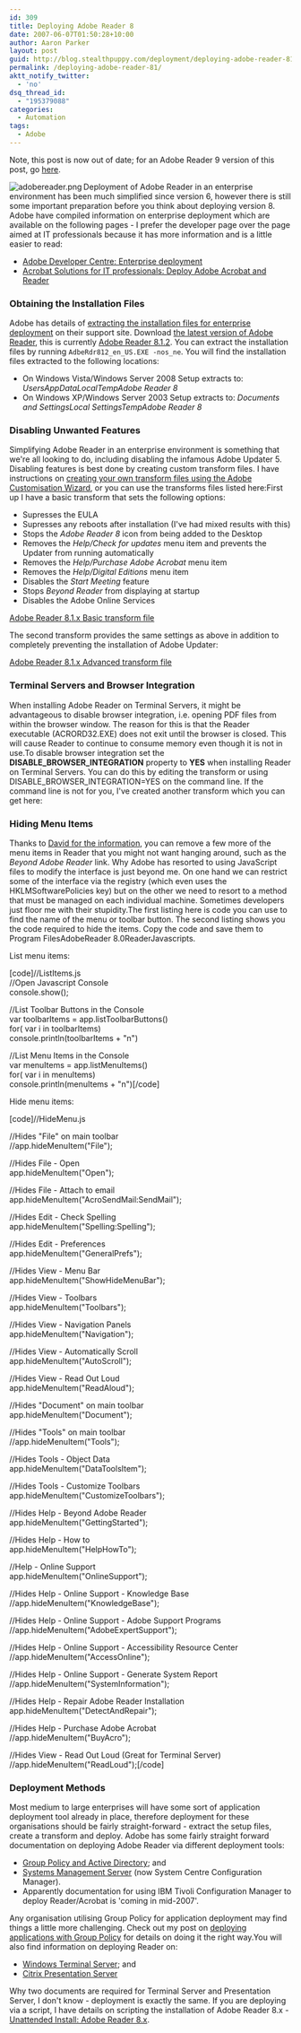 ```yaml
---
id: 309
title: Deploying Adobe Reader 8
date: 2007-06-07T01:50:28+10:00
author: Aaron Parker
layout: post
guid: http://blog.stealthpuppy.com/deployment/deploying-adobe-reader-81
permalink: /deploying-adobe-reader-81/
aktt_notify_twitter:
  - 'no'
dsq_thread_id:
  - "195379088"
categories:
  - Automation
tags:
  - Adobe
---
```

<p class="alert">
  Note, this post is now out of date; for an Adobe Reader 9 version of this post, go <a href="https://stealthpuppy.com/deployment/deploying-adobe-reader-9-for-windows">here</a>.
</p>

<img src="https://stealthpuppy.com/media/2008/02/adobereader.png" alt="adobereader.png" align="left" /> Deployment of Adobe Reader in an enterprise environment has been much simplified since version 6, however there is still some important preparation before you think about deploying version 8. Adobe have compiled information on enterprise deployment which are available on the following pages - I prefer the developer page over the page aimed at IT professionals because it has more information and is a little easier to read:

  * [Adobe Developer Centre: Enterprise deployment](http://www.adobe.com/devnet/acrobat/enterprise_deployment.html)
  * [Acrobat Solutions for IT professionals: Deploy Adobe Acrobat and Reader](http://www.adobe.com/products/acrobat/solutions/it/index.html)

### Obtaining the Installation Files

Adobe has details of [extracting the installation files for enterprise deployment](http://www.adobe.com/go/kb400540) on their support site. Download [the latest version of Adobe Reader](http://www.adobe.com/products/acrobat/readstep2_allversions.html), this is currently [Adobe Reader 8.1.2](http://ardownload.adobe.com/pub/adobe/reader/win/8.x/8.1.2/enu/AdbeRdr812_en_US.exe). You can extract the installation files by running `AdbeRdr812_en_US.EXE -nos_ne`. You will find the installation files extracted to the following locations:

  * On Windows Vista/Windows Server 2008 Setup extracts to: _Users<username>AppDataLocalTempAdobe Reader 8_
  * On Windows XP/Windows Server 2003 Setup extracts to: _Documents and Settings<username>Local SettingsTempAdobe Reader 8_

### Disabling Unwanted Features

Simplifying Adobe Reader in an enterprise environment is something that we're all looking to do, including disabling the infamous Adobe Updater 5. Disabling features is best done by creating custom transform files. I have instructions on [creating your own transform files using the Adobe Customisation Wizard](https://stealthpuppy.com/deployment/disable-adobe-updater-with-adobe-customization-wizard-8), or you can use the transforms files listed here:First up I have a basic transform that sets the following options:

  * Supresses the EULA
  * Supresses any reboots after installation (I've had mixed results with this)
  * Stops the _Adobe Reader 8_ icon from being added to the Desktop
  * Removes the _Help/Check for updates_ menu item and prevents the Updater from running automatically
  * Removes the _Help/Purchase Adobe Acrobat_ menu item
  * Removes the _Help/Digital Editions_ menu item
  * Disables the _Start Meeting_ feature
  * Stops _Beyond Reader_ from displaying at startup
  * Disables the Adobe Online Services

<p class="download">
  <a href="https://stealthpuppy.com/media/2007/06/Reader8xBasic.mst">Adobe Reader 8.1.x Basic transform file</a>
</p>

The second transform provides the same settings as above in addition to completely preventing the installation of Adobe Updater:

<p class="download">
  <a href="https://stealthpuppy.com/media/2007/06/Reader8xAdvanced.mst">Adobe Reader 8.1.x Advanced transform file</a>
</p>

### Terminal Servers and Browser Integration

When installing Adobe Reader on Terminal Servers, it might be advantageous to disable browser integration, i.e. opening PDF files from within the browser window. The reason for this is that the Reader executable (ACRORD32.EXE) does not exit until the browser is closed. This will cause Reader to continue to consume memory even though it is not in use.To disable browser integration set the **DISABLE\_BROWSER\_INTEGRATION** property to **YES** when installing Reader on Terminal Servers. You can do this by editing the transform or using DISABLE\_BROWSER\_INTEGRATION=YES on the command line. If the command line is not for you, I've created another transform which you can get here:

### Hiding Menu Items

Thanks to [David for the information](https://stealthpuppy.com/deployment/deploying-adobe-reader-81#comment-609), you can remove a few more of the menu items in Reader that you might not want hanging around, such as the _Beyond Adobe Reader_ link. Why Adobe has resorted to using JavaScript files to modify the interface is just beyond me. On one hand we can restrict some of the interface via the registry (which even uses the HKLMSoftwarePolicies key) but on the other we need to resort to a method that must be managed on each individual machine. Sometimes developers just floor me with their stupidity.The first listing here is code you can use to find the name of the menu or toolbar button. The second listing shows you the code required to hide the items. Copy the code and save them to Program FilesAdobeReader 8.0ReaderJavascripts.

List menu items:

[code]//ListItems.js  
//Open Javascript Console  
console.show();

//List Toolbar Buttons in the Console  
var toolbarItems = app.listToolbarButtons()  
for( var i in toolbarItems)  
console.println(toolbarItems + "n")

//List Menu Items in the Console  
var menuItems = app.listMenuItems()  
for( var i in menuItems)  
console.println(menuItems + "n")[/code]

Hide menu items:

[code]//HideMenu.js

//Hides "File" on main toolbar  
//app.hideMenuItem("File");

//Hides File - Open  
app.hideMenuItem("Open");

//Hides File - Attach to email  
app.hideMenuItem("AcroSendMail:SendMail");

//Hides Edit - Check Spelling  
app.hideMenuItem("Spelling:Spelling");

//Hides Edit - Preferences  
app.hideMenuItem("GeneralPrefs");

//Hides View - Menu Bar  
app.hideMenuItem("ShowHideMenuBar");

//Hides View - Toolbars  
app.hideMenuItem("Toolbars");

//Hides View - Navigation Panels  
app.hideMenuItem("Navigation");

//Hides View - Automatically Scroll  
app.hideMenuItem("AutoScroll");

//Hides View - Read Out Loud  
app.hideMenuItem("ReadAloud");

//Hides "Document" on main toolbar  
app.hideMenuItem("Document");

//Hides "Tools" on main toolbar  
//app.hideMenuItem("Tools");

//Hides Tools - Object Data  
app.hideMenuItem("DataToolsItem");

//Hides Tools - Customize Toolbars  
app.hideMenuItem("CustomizeToolbars");

//Hides Help - Beyond Adobe Reader  
app.hideMenuItem("GettingStarted");

//Hides Help - How to  
app.hideMenuItem("HelpHowTo");

//Help - Online Support  
app.hideMenuItem("OnlineSupport");

//Hides Help - Online Support - Knowledge Base  
//app.hideMenuItem("KnowledgeBase");

//Hides Help - Online Support - Adobe Support Programs  
//app.hideMenuItem("AdobeExpertSupport");

//Hides Help - Online Support - Accessibility Resource Center  
//app.hideMenuItem("AccessOnline");

//Hides Help - Online Support - Generate System Report  
//app.hideMenuItem("SystemInformation");

//Hides Help - Repair Adobe Reader Installation  
app.hideMenuItem("DetectAndRepair");

//Hides Help - Purchase Adobe Acrobat  
//app.hideMenuItem("BuyAcro");

//Hides View - Read Out Loud (Great for Terminal Server)  
//app.hideMenuItem("ReadLoud");[/code]

### Deployment Methods

Most medium to large enterprises will have some sort of application deployment tool already in place, therefore deployment for these organisations should be fairly straight-forward - extract the setup files, create a transform and deploy. Adobe has some fairly straight forward documentation on deploying Adobe Reader via different deployment tools:

  * [Group Policy and Active Directory](http://www.adobe.com/devnet/acrobat/pdfs/gpo_ad_8.pdf); and
  * [Systems Management Server](http://www.adobe.com/devnet/acrobat/pdfs/sms_8.pdf) (now System Centre Configuration Manager).
  * Apparently documentation for using IBM Tivoli Configuration Manager to deploy Reader/Acrobat is 'coming in mid-2007'.

Any organisation utilising Group Policy for application deployment may find things a little more challenging. Check out my post on [deploying applications with Group Policy](https://stealthpuppy.com/deployment/group-policy-application-deployment-done-right) for details on doing it the right way.You will also find information on deploying Reader on:

  * [Windows Terminal Server](http://www.adobe.com/devnet/acrobat/pdfs/wts_8.pdf); and
  * [Citrix Presentation Server](http://www.adobe.com/devnet/acrobat/pdfs/wts_8.pdf) 

Why two documents are required for Terminal Server and Presentation Server, I don't know - deployment is exactly the same. If you are deploying via a script, I have details on scripting the installation of Adobe Reader 8.x - [Unattended Install: Adobe Reader 8.x](https://stealthpuppy.com/unattended/unattended-install-adobe-reader-8x).